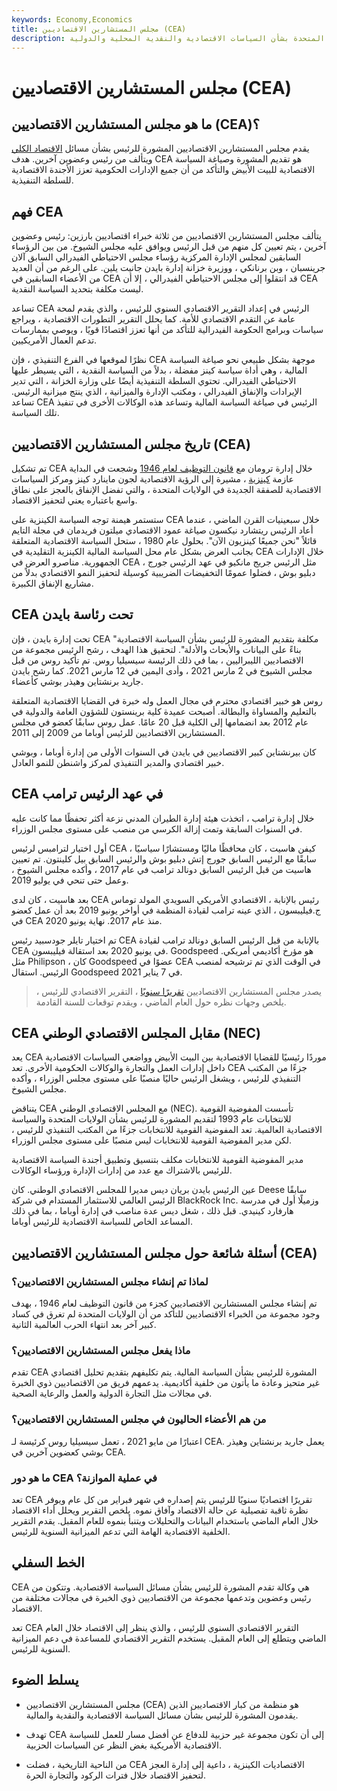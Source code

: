 ```yaml
---
keywords: Economy,Economics
title: مجلس المستشارين الاقتصاديين (CEA)
description: يقدم مجلس المستشارين الاقتصاديين المشورة لرئيس الولايات المتحدة بشأن السياسات الاقتصادية والنقدية المحلية والدولية.
---
```


# مجلس المستشارين الاقتصاديين (CEA)
## ما هو مجلس المستشارين الاقتصاديين (CEA)؟

يقدم مجلس المستشارين الاقتصاديين المشورة للرئيس بشأن مسائل [الاقتصاد الكلي](/macroeconomics) ويتألف من رئيس وعضوين آخرين. هدف CEA هو تقديم المشورة وصياغة السياسة الاقتصادية للبيت الأبيض والتأكد من أن جميع الإدارات الحكومية تعزز الأجندة الاقتصادية للسلطة التنفيذية.

## فهم CEA

يتألف مجلس المستشارين الاقتصاديين من ثلاثة خبراء اقتصاديين بارزين: رئيس وعضوين آخرين ، يتم تعيين كل منهم من قبل الرئيس ويوافق عليه مجلس الشيوخ. من بين الرؤساء السابقين لمجلس الإدارة المركزية رؤساء مجلس الاحتياطي الفيدرالي السابق آلان جرينسبان ، وبن برنانكي ، ووزيرة خزانة إدارة بايدن جانيت يلين. على الرغم من أن العديد من الأعضاء السابقين في CEA قد انتقلوا إلى مجلس الاحتياطي الفيدرالي ، إلا أن CEA ليست مكلفة بتحديد السياسة النقدية.

تساعد CEA الرئيس في إعداد التقرير الاقتصادي السنوي للرئيس ، والذي يقدم لمحة عامة عن التقدم الاقتصادي للأمة. كما يحلل التقرير التطورات الاقتصادية ، ويراجع سياسات وبرامج الحكومة الفيدرالية للتأكد من أنها تعزز اقتصادًا قويًا ، ويوصي بممارسات تدعم العمال الأمريكيين.

نظرًا لموقعها في الفرع التنفيذي ، فإن CEA موجهة بشكل طبيعي نحو صياغة السياسة المالية ، وهي أداة سياسة كينز مفضلة ، بدلاً من السياسة النقدية ، التي يسيطر عليها الاحتياطي الفيدرالي. تحتوي السلطة التنفيذية أيضًا على وزارة الخزانة ، التي تدير الإيرادات والإنفاق الفيدرالي ، ومكتب الإدارة والميزانية ، الذي ينتج ميزانية الرئيس. تساعد CEA الرئيس في صياغة السياسة المالية وتساعد هذه الوكالات الأخرى في تنفيذ تلك السياسة.

## تاريخ مجلس المستشارين الاقتصاديين (CEA)

تم تشكيل CEA خلال إدارة ترومان مع [قانون التوظيف لعام 1946](/employmentactof1946) وشجعت في البداية عازمة [كينزية](/keynesianeconomics) ، مشيرة إلى الرؤية الاقتصادية لجون ماينارد كينز ومركز السياسات الاقتصادية للصفقة الجديدة في الولايات المتحدة ، والتي تفضل الإنفاق بالعجز على نطاق واسع باعتباره يعني لتحفيز الاقتصاد.

ستستمر هيمنة توجه السياسة الكينزية على CEA خلال سبعينيات القرن الماضي ، عندما أعاد الرئيس ريتشارد نيكسون صياغة عمود الاقتصادي ميلتون فريدمان في مجلة التايم قائلاً "نحن جميعًا كينزيون الآن". بحلول عام 1980 ، ستحل السياسة الاقتصادية المتعلقة بجانب العرض بشكل عام محل السياسة المالية الكينزية التقليدية في CEA خلال الإدارات الجمهورية. مناصرو العرض في CEA ، مثل الرئيس جريج مانكيو في عهد الرئيس جورج دبليو بوش ، فضلوا عمومًا التخفيضات الضريبية كوسيلة لتحفيز النمو الاقتصادي بدلاً من مشاريع الإنفاق الكبيرة.

## CEA تحت رئاسة بايدن

تحت إدارة بايدن ، فإن CEA "مكلفة بتقديم المشورة للرئيس بشأن السياسة الاقتصادية بناءً على البيانات والأبحاث والأدلة". لتحقيق هذا الهدف ، رشح الرئيس مجموعة من الاقتصاديين الليبراليين ، بما في ذلك الرئيسة سيسيليا روس. تم تأكيد روس من قبل مجلس الشيوخ في 2 مارس 2021 ، وأدى اليمين في 12 مارس 2021. كما رشح بايدن جاريد برنشتاين وهيذر بوشي كأعضاء.

روس هو خبير اقتصادي محترم في مجال العمل وله خبرة في القضايا الاقتصادية المتعلقة بالتعليم والمساواة والبطالة. أصبحت عميدة كلية برينستون للشؤون العامة والدولية في عام 2012 بعد انضمامها إلى الكلية قبل 20 عامًا. عمل روس سابقًا كعضو في مجلس المستشارين الاقتصاديين للرئيس أوباما من 2009 إلى 2011.

كان بيرنشتاين كبير الاقتصاديين في بايدن في السنوات الأولى من إدارة أوباما ، وبوشي خبير اقتصادي والمدير التنفيذي لمركز واشنطن للنمو العادل.

## CEA في عهد الرئيس ترامب

خلال إدارة ترامب ، اتخذت هيئة إدارة الطيران المدني نزعة أكثر تحفظًا مما كانت عليه في السنوات السابقة وتمت إزالة الكرسي من منصب على مستوى مجلس الوزراء.

أول اختيار لترامبس لرئيس CEA ، كيفن هاسيت ، كان محافظًا ماليًا ومستشارًا سياسيًا سابقًا مع الرئيس السابق جورج إتش دبليو بوش والرئيس السابق بيل كلينتون. تم تعيين هاسيت من قبل الرئيس السابق دونالد ترامب في عام 2017 ، وأكده مجلس الشيوخ ، وعمل حتى تنحي في يوليو 2019.

بعد هاسيت ، كان لدى CEA رئيس بالإنابة ، الاقتصادي الأمريكي السويدي المولد توماس ج.فيليبسون ، الذي عينه ترامب لقيادة المنظمة في أواخر يونيو 2019 بعد أن عمل كعضو في CEA منذ عام 2017. نهاية يونيو 2020.

تم اختيار تايلر جودسبيد رئيس CEA بالإنابة من قبل الرئيس السابق دونالد ترامب لقيادة CEA في يونيو 2020 بعد استقالة فيليبسون. Goodspeed هو مؤرخ أكاديمي أمريكي. مثل Philipson ، كان Goodspeed عضوًا في CEA في الوقت الذي تم ترشيحه لمنصب الرئيس. استقال Goodspeed في 7 يناير 2021.

> يصدر مجلس المستشارين الاقتصاديين [تقريرًا سنويًا](/annualreport) ، التقرير الاقتصادي للرئيس ، يلخص وجهات نظره حول العام الماضي ، ويقدم توقعات للسنة القادمة.

>

## CEA مقابل المجلس الاقتصادي الوطني (NEC)

يعد CEA موردًا رئيسيًا للقضايا الاقتصادية بين البيت الأبيض وواضعي السياسات الاقتصادية داخل إدارات العمل والتجارة والوكالات الحكومية الأخرى. تعد CEA جزءًا من المكتب التنفيذي للرئيس ، ويشغل الرئيس حاليًا منصبًا على مستوى مجلس الوزراء ، وأكده مجلس الشيوخ.

يتناقض CEA مع المجلس الاقتصادي الوطني (NEC). تأسست المفوضية القومية للانتخابات عام 1993 لتقديم المشورة للرئيس بشأن الولايات المتحدة والسياسة الاقتصادية العالمية. تعد المفوضية القومية للانتخابات جزءًا من المكتب التنفيذي للرئيس ، لكن مدير المفوضية القومية للانتخابات ليس منصبًا على مستوى مجلس الوزراء.

مدير المفوضية القومية للانتخابات مكلف بتنسيق وتطبيق أجندة السياسة الاقتصادية للرئيس بالاشتراك مع عدد من إدارات الإدارة ورؤساء الوكالات.

عين الرئيس بايدن بريان ديس مديرا للمجلس الاقتصادي الوطني. كان Deese سابقًا الرئيس العالمي للاستثمار المستدام في شركة BlackRock Inc. وزميلًا أول في مدرسة هارفارد كينيدي. قبل ذلك ، شغل ديس عدة مناصب في إدارة أوباما ، بما في ذلك المساعد الخاص للسياسة الاقتصادية للرئيس أوباما.

## أسئلة شائعة حول مجلس المستشارين الاقتصاديين (CEA)

### لماذا تم إنشاء مجلس المستشارين الاقتصاديين؟

تم إنشاء مجلس المستشارين الاقتصاديين كجزء من قانون التوظيف لعام 1946 ، بهدف وجود مجموعة من الخبراء الاقتصاديين للتأكد من أن الولايات المتحدة لم تغرق في كساد كبير آخر بعد انتهاء الحرب العالمية الثانية.

### ماذا يفعل مجلس المستشارين الاقتصاديين؟

تقدم CEA المشورة للرئيس بشأن السياسة المالية. يتم تكليفهم بتقديم تحليل اقتصادي غير متحيز وعادة ما يأتون من خلفية أكاديمية. يدعمهم فريق من الاقتصاديين ذوي الخبرة في مجالات مثل التجارة الدولية والعمل والرعاية الصحية.

### من هم الأعضاء الحاليون في مجلس المستشارين الاقتصاديين؟

اعتبارًا من مايو 2021 ، تعمل سيسيليا روس كرئيسة لـ CEA. يعمل جاريد برنشتاين وهيذر بوشي كعضوين آخرين في CEA.

### ما هو دور CEA في عملية الموازنة؟

تعد CEA تقريرًا اقتصاديًا سنويًا للرئيس يتم إصداره في شهر فبراير من كل عام ويوفر نظرة ثاقبة تفصيلية عن حالة الاقتصاد وآفاق نموه. يلخص التقرير ويحلل أداء الاقتصاد خلال العام الماضي باستخدام البيانات والتحليلات ويتنبأ بنموه للعام المقبل. يقدم التقرير الخلفية الاقتصادية الهامة التي تدعم الميزانية السنوية للرئيس.

## الخط السفلي

CEA هي وكالة تقدم المشورة للرئيس بشأن مسائل السياسة الاقتصادية. وتتكون من رئيس وعضوين وتدعمها مجموعة من الاقتصاديين ذوي الخبرة في مجالات مختلفة من الاقتصاد.

تعد CEA التقرير الاقتصادي السنوي للرئيس ، والذي ينظر إلى الاقتصاد خلال العام الماضي ويتطلع إلى العام المقبل. يستخدم التقرير الاقتصادي للمساعدة في دعم الميزانية السنوية للرئيس.

## يسلط الضوء

- مجلس المستشارين الاقتصاديين (CEA) هو منظمة من كبار الاقتصاديين الذين يقدمون المشورة للرئيس بشأن مسائل السياسة الاقتصادية والنقدية والمالية.

- تهدف CEA إلى أن تكون مجموعة غير حزبية للدفاع عن أفضل مسار للعمل للسياسة الاقتصادية الأمريكية بغض النظر عن السياسات الحزبية.

- من الناحية التاريخية ، فضلت CEA الاقتصاديات الكينزية ، داعية إلى إدارة العجز لتحفيز الاقتصاد خلال فترات الركود والتجارة الحرة.

